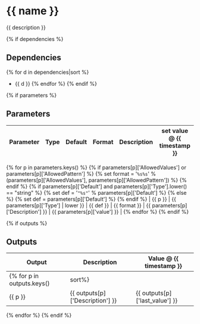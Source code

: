 {{ name }}
===
{{ description }}

{% if dependencies %}
## Dependencies
{% for d in dependencies|sort %}
- {{ d }}
{% endfor %}
{% endif %}

{% if parameters %}
## Parameters
| Parameter | Type | Default | Format | Description | set value @ {{ timestamp }} |
|-----------|------|---------|--------|-------------|-------------------------|
{% for p in parameters.keys() %}
{% if parameters[p]['AllowedValues'] or parameters[p]['AllowedPattern'] %}
{% set format = '`%s%s`' % (parameters[p]['AllowedValues'], parameters[p]['AllowedPattern']) %}
{% endif %}
{% if parameters[p]['Default'] and parameters[p]['Type'].lower() == "string" %}
{% set def = '`"%s"`' % parameters[p]['Default'] %}
{% else %}
{% set def = parameters[p]['Default'] %}
{% endif %}
| {{ p }} | {{ parameters[p]['Type'] | lower }} | {{ def }} | {{ format }} | {{ parameters[p]['Description'] }} | {{ parameters[p]['value'] }} |
{% endfor %}
{% endif %}

{% if outputs %}
## Outputs
| Output | Description | Value @ {{ timestamp }} |
|--------|-------------|-------------------------|
{% for p in outputs.keys() | sort%}
| {{ p }} | {{ outputs[p]['Description'] }} | {{ outputs[p]['last_value'] }} |
{% endfor %}
{% endif %}
